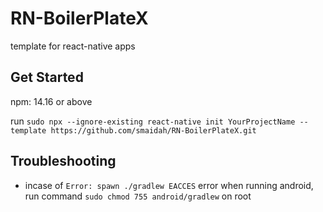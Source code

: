 # RN-BoilerPlateX
template for react-native apps


## Get Started
npm: 14.16 or above

run  `sudo npx --ignore-existing react-native init YourProjectName --template https://github.com/smaidah/RN-BoilerPlateX.git`

## Troubleshooting

- incase of `Error: spawn ./gradlew EACCES` error when running android, run command `sudo chmod 755 android/gradlew` on root
